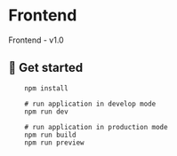 # Frontend

Frontend - v1.0

## 🚀 Get started

```console
    npm install

    # run application in develop mode
    npm run dev 

    # run application in production mode
    npm run build
    npm run preview
```